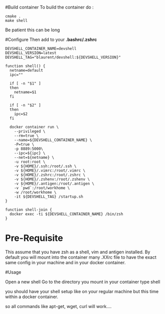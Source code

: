 #Build container
To build the container do :

    cmake .
    make shell

Be patient this can be long

#Configure
Then add to your __.bashrc/.zshrc__


    DEVSHELL_CONTAINER_NAME=devshell
    DEVSHELL_VERSION=latest
    DEVSHELL_TAG="blaurent/devshell:${DEVSHELL_VERSION}"

    function shell() {
      netname=default
      ipc=""

      if [ -n "$1" ]
      then
        netname=$1
      fi

      if [ -n "$2" ]
      then
        ipc=$2
      fi

      docker container run \
        --privileged \
        --rm=true \
        --name=${DEVSHELL_CONTAINER_NAME} \
        -P=true \
        -p 8889:5000\
        --ipc=${ipc} \
        --net=${netname} \
        -u root:root \
        -v ${HOME}/.ssh:/root/.ssh \
        -v ${HOME}/.vimrc:/root/.vimrc \
        -v ${HOME}/.zshrc:/root/.zshrc \
        -v ${HOME}/.zshenv:/root/.zshenv \
        -v ${HOME}/.antigen:/root/.antigen \
        -v `pwd`:/root/workhome \
        -w /root/workhome \
        -it ${DEVSHELL_TAG} /startup.sh
    }

    function shell-join {
      docker exec -ti ${DEVSHELL_CONTAINER_NAME} /bin/zsh
    }


# Pre-Requisite
This assume that you have zsh as a shell, vim and antigen installed.
By default you will mount into the container many .XXrc file to have the exact same config in your machine and in your docker container.

#Usage

Open a new shell
Go to the directory you mount in your container
type
  shell

you should have your shell setup like on your regular machine but this time within a docker container.

so all commands like apt-get, wget, curl will work....
